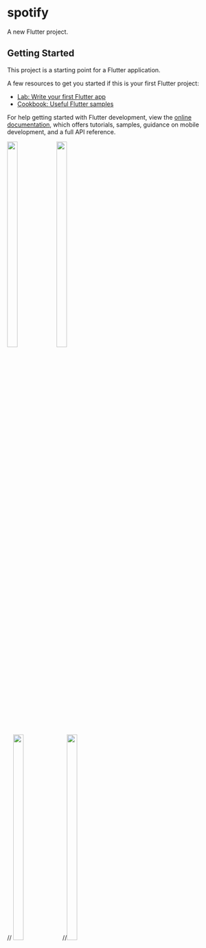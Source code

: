 # spotify

A new Flutter project.

## Getting Started

This project is a starting point for a Flutter application.

A few resources to get you started if this is your first Flutter project:

- [Lab: Write your first Flutter app](https://docs.flutter.dev/get-started/codelab)
- [Cookbook: Useful Flutter samples](https://docs.flutter.dev/cookbook)

For help getting started with Flutter development, view the
[online documentation](https://docs.flutter.dev/), which offers tutorials,
samples, guidance on mobile development, and a full API reference.


<p float="center">
  
  <img src="https://images.githubusercontent.com/116253924/228265940-f25a35a3-2cd0-4796-833a-797afe7ad204.png" width=22% height=35%>
  


  <img src="https://user-images.githubusercontent.com/116253924/228265960-fed3d03a-1ea6-446c-bc5f-5e2734946dad.png" width=22% height=35%>


 // <img src="https://user-images.githubusercontent.com/115551640/214287953-5b564894-44be-43e0-ad33-d86baeb4a36c.png" width=22% height=35%>
  //<img src="https://user-images.githubusercontent.com/115551640/214288047-3ab7b6b1-2ae9-4f74-9a04-42f4fb88a063.png" width=22% height=35%>
 



  
  </p>
